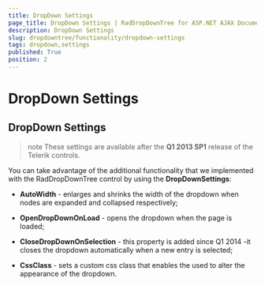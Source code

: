 ```yaml
---
title: DropDown Settings
page_title: DropDown Settings | RadDropDownTree for ASP.NET AJAX Documentation
description: DropDown Settings
slug: dropdowntree/functionality/dropdown-settings
tags: dropdown,settings
published: True
position: 2
---
```


# DropDown Settings





## DropDown Settings

>note These settings are available after the **Q1 2013 SP1** release of the Telerik controls.
>


You can take advantage of the additional functionality that we implemented with the RadDropDownTree control by using the **DropDownSettings**:

* **AutoWidth** - enlarges and shrinks the width of the dropdown when nodes are expanded and collapsed respectively;

* **OpenDropDownOnLoad** - opens the dropdown when the page is loaded;

* **CloseDropDownOnSelection** - this property is added since Q1 2014 -it closes the dropdown automatically when a new entry is selected;

* **CssClass** - sets a custom css class that enables the used to alter the appearance of the dropdown.


